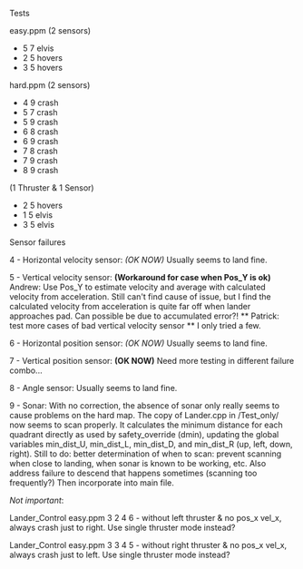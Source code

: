 Tests

easy.ppm
(2 sensors)
- 5	7	elvis
- 2	5	hovers
- 3	5	hovers

hard.ppm
(2 sensors)
- 4	9	crash
- 5	7	crash
- 5	9	crash
- 6	8	crash
- 6	9	crash
- 7	8	crash
- 7	9	crash
- 8	9	crash

(1 Thruster & 1 Sensor)
- 2	5	hovers
- 1	5	elvis
- 3	5	elvis

Sensor failures

4 - Horizontal velocity sensor: *(OK NOW)*
  Usually seems to land fine.

5 - Vertical velocity sensor: **(Workaround for case when Pos_Y is ok)**
  Andrew: Use Pos_Y to estimate velocity and average with calculated velocity from acceleration. Still can't find cause of issue, but I find the calculated velocity from acceleration is quite far off when lander approaches pad. Can possible be due to accumulated error?! ** Patrick: test more cases of bad vertical velocity sensor ** I only tried a few.

6 - Horizontal position sensor: *(OK NOW)*
  Usually seems to land fine.

7 - Vertical position sensor: **(OK NOW)**
  Need more testing in different failure combo...

8 - Angle sensor:
    Usually seems to land fine.

9 - Sonar:
With no correction, the absence of sonar only really seems to cause problems on the hard map. The copy of Lander.cpp in /Test_only/ now seems to scan properly. It calculates the minimum distance for each quadrant directly as used by safety_override (dmin), updating the global variables min_dist_U, min_dist_L, min_dist_D, and min_dist_R (up, left, down, right). Still to do: better determination of when to scan: prevent scanning when close to landing, when sonar is known to be working, etc. Also address failure to descend that happens sometimes (scanning too frequently?) Then incorporate into main file.


*Not important*:

Lander_Control easy.ppm 3 2 4 6 - without left thruster & no pos_x vel_x, always crash just to right. Use single thruster mode instead?

Lander_Control easy.ppm 3 3 4 5 - without right thruster & no pos_x vel_x, always crash just to left. Use single thruster mode instead?
